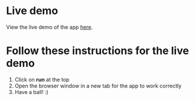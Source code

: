 # Live demo
View the live demo of the app [here](https://repl.it/@christopherklin/Currency-Converter).

# Follow these instructions for the live demo
1. Click on **run** at the top
2. Open the browser window in a new tab for the app to work correctly
3. Have a ball! :)